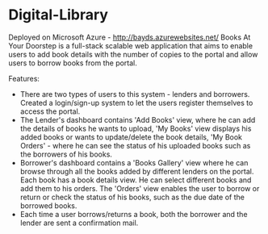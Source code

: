 # Digital-Library
Deployed on Microsoft Azure - http://bayds.azurewebsites.net/
Books At Your Doorstep is a full-stack scalable web application that aims to enable users to add book details with the number of copies to the portal and allow users to borrow books from the portal. 

Features:
* There are two types of users to this system - lenders and borrowers. Created a login/sign-up system to let the users register themselves to access the portal.
* The Lender's dashboard contains 'Add Books' view, where he can add the details of books he wants to upload, 'My Books' view displays his added books or wants to update/delete the book details, 'My Book Orders' - where he can see the status of his uploaded books such as the borrowers of his books. 
* Borrower's dashboard contains a 'Books Gallery' view where he can browse through all the books added by different lenders on the portal. Each book has a book details view. He can select different books and add them to his orders. The 'Orders' view enables the user to borrow or return or check the status of his books, such as the due date of the borrowed books. 
* Each time a user borrows/returns a book, both the borrower and the lender are sent a confirmation mail.
